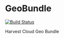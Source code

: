 GeoBundle
=========

[![Build Status](https://travis-ci.org/harvestcloud/GeoBundle.svg?branch=master)](https://travis-ci.org/harvestcloud/GeoBundle)


Harvest Cloud Geo Bundle
